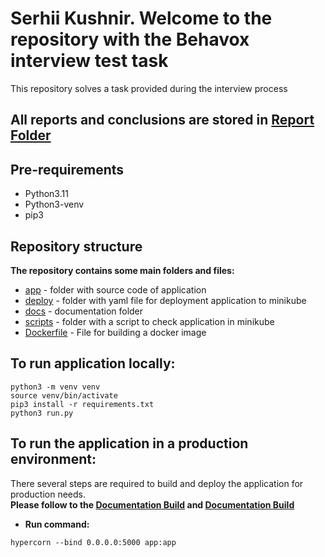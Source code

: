 # Serhii Kushnir. Welcome to the repository with the Behavox interview test task

This repository solves a task provided during the interview process 

## All reports and conclusions are stored in [Report Folder](docs/report)

## Pre-requirements
  - Python3.11
  - Python3-venv 
  - pip3

## Repository structure

**The repository contains some main folders and files:** 
- [app](app/) - folder with source code of application
- [deploy](deploy/) - folder with yaml file for deployment application to minikube
- [docs](docs/) - documentation folder
- [scripts](scripts/) - folder with a script to check application in minikube
- [Dockerfile](Dockerfile) - File for building a docker image 

## To run application locally: 
```
python3 -m venv venv
source venv/bin/activate
pip3 install -r requirements.txt
python3 run.py
```

## To run the application in a production environment: 
There several steps are required to build and deploy the application for production needs.  
**Please follow to the [Documentation Build](docs/build/README.md) and [Documentation Build](docs/deploy/README.md)**
- **Run command:**
```
hypercorn --bind 0.0.0.0:5000 app:app
```